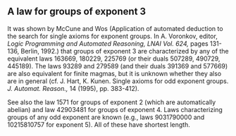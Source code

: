 ## A law for groups of exponent 3

It was shown by McCune and Wos (Application of automated deduction to the search for single axioms for exponent groups.  In A. Voronkov, editor, *Logic Programming and Automated Reasoning, LNAI Vol. 624,* pages 131-136, Berlin, 1992.) that groups of exponent 3 are characterized by any of the equivalent laws 163669, 180229, 225769 (or their duals 507289, 490729, 445189).  The laws 93289 and 279589 (and their duals 391369 and 577669) are also equivalent for finite magmas, but it is unknown whether they also are in general (cf. J. Hart, K. Kunen. Single axioms for odd exponent groups. *J. Automat. Reason.,* 14 (1995), pp. 383-412).

See also the law 1571 for groups of exponent 2 (which are automatically abelian) and law 42903481 for groups of exponent 4.  Laws characterizing groups of any odd exponent are known (e.g., laws 9031790000 and 10215810757 for exponent 5).  All of these have shortest length.
